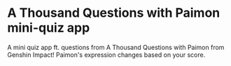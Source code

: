 # A Thousand Questions with Paimon mini-quiz app

A mini quiz app ft. questions from A Thousand Questions with Paimon from Genshin Impact!
Paimon's expression changes based on your score.

